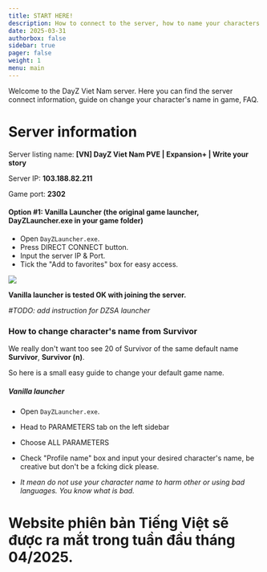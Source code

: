 ```yaml
---
title: START HERE!
description: How to connect to the server, how to name your characters.
date: 2025-03-31
authorbox: false
sidebar: true
pager: false
weight: 1
menu: main
---
```


Welcome to the DayZ Viet Nam server. Here you can find the server connect information, guide on change your character's name in game, FAQ.

<!--more-->

# Server information

Server listing name: **[VN] DayZ Viet Nam PVE | Expansion+ | Write your story**

Server IP: **103.188.82.211**

Game port: **2302**


#### Option #1: Vanilla Launcher (the original game launcher, DayZLauncher.exe in your game folder)

* Open `DayZLauncher.exe`.
* Press DIRECT CONNECT button.
* Input the server IP & Port.
* Tick the "Add to favorites" box for easy access.

![](http://z.leleradio.st/u/1QSfwW.png)

**Vanilla launcher is tested OK with joining the server.**

*#TODO: add instruction for DZSA launcher*

### How to change character's name from Survivor

We really don't want too see 20 of Survivor of the same default name **Survivor**, **Survivor (n)**.

So here is a small easy guide to change your default game name.

##### Vanilla launcher
* Open `DayZLauncher.exe`.
* Head to PARAMETERS tab on the left sidebar
* Choose ALL PARAMETERS
* Check "Profile name" box and input your desired character's name, be creative but don't be a fcking dick please.

* *It mean do not use your character name to harm other or using bad languages. You know what is bad.*

# Website phiên bản Tiếng Việt sẽ được ra mắt trong tuần đầu tháng 04/2025.